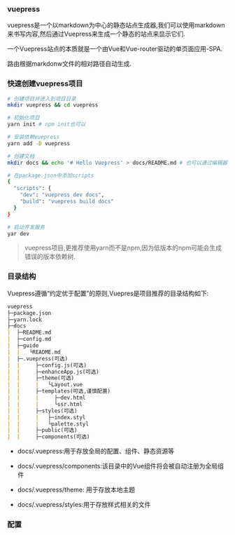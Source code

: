 ### vuepress

vuepress是一个以markdown为中心的静态站点生成器,我们可以使用markdown来书写内容,然后通过Vuepress来生成一个静态的站点来显示它们.

一个Vuepress站点的本质就是一个由Vue和Vue-router驱动的单页面应用-SPA.

路由根据markdonw文件的相对路径自动生成.

### 快速创建vuepress项目

```bash
# 创建项目并进入到项目目录
mkdir vuepress && cd vuepress

# 初始化项目
yarn init # npm init也可以

# 安装依赖vuepress
yarn add -D vuepress

# 创建文档
mkdir docs && echo '# Hello Vuepress' > docs/README.md # 也可以通过编辑器的方式去创建

# 在package.json中添加scripts
{
  "scripts": {
    "dev": "vuepress dev docs",
    "build": "vuepress build docs"
  }
}

# 启动开发服务
yar dev
```

> vuepress项目,更推荐使用yarn而不是npm,因为低版本的npm可能会生成错误的版本依赖树.

### 目录结构

Vuepress遵循“约定优于配置”的原则,Vuepres是项目推荐的目录结构如下:

```markdown
vuepress
├─package.json
├─yarn.lock
├─docs
|  ├─README.md
|  ├─config.md
|  ├─guide
|  |   └README.md
|  ├─.vuepress(可选)
|  |     ├─config.js(可选)
|  |     ├─enhanceApp.js(可选)
|  |     ├─theme(可选)
|  |     |   └Layout.vue
|  |     ├─templates(可选,谨慎配置)
|  |     |     ├─dev.html
|  |     |     └ssr.html
|  |     ├─styles(可选)
|  |     |   ├─index.styl
|  |     |   └palette.styl
|  |     ├─public(可选)
|  |     ├─components(可选)
```

* docs/.vuepress:用于存放全局的配置、组件、静态资源等

* docs/.vuepress/components:该目录中的Vue组件将会被自动注册为全局组件

* docs/.vuepress/theme: 用于存放本地主题

* docs/.vuepress/styles:用于存放样式相关的文件

### 配置